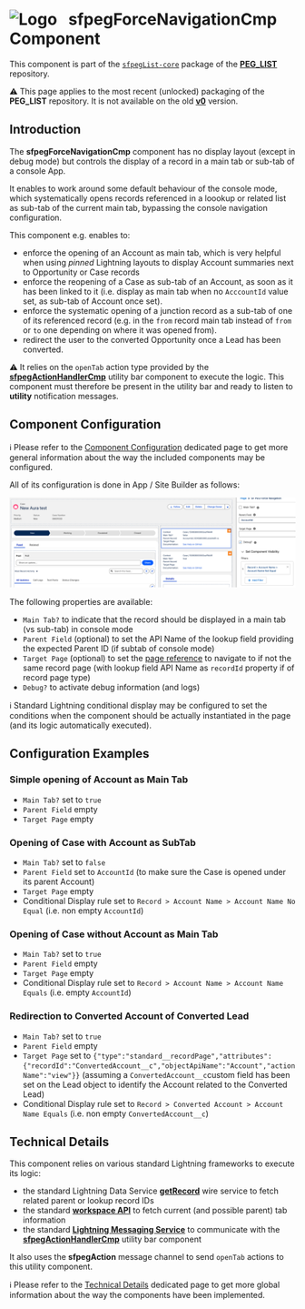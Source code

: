 # ![Logo](/media/Logo.png) &nbsp; **sfpegForceNavigationCmp** Component

This component is part of the [`sfpegList-core`](/help/sfpegListPkgCore.md) package
of the **[PEG_LIST](/README.md)** repository.

⚠️ This page applies to the most recent (unlocked) packaging of the **PEG_LIST** repository.
It is not available on the old **[v0](https://github.com/pegros/PEG_LIST/tree/v0)** version.


## Introduction

The **sfpegForceNavigationCmp** component has no display layout (except in debug mode) but controls
the display of a record in a main tab or sub-tab of a console App.

It enables to work around some default behaviour of the console mode, which systematically opens records
referenced in a loookup or related list as sub-tab of the current main tab, bypassing the console navigation
configuration.

This component e.g. enables to:
* enforce the opening of an Account as main tab, which is very helpful when using _pinned_ Lightning layouts
to display Account summaries next to Opportunity or Case records
* enforce the reopening of a Case as sub-tab of an Account, as soon as it has been linked to it (i.e. display
as main tab when no `AcccountId` value set, as sub-tab of Account once set).
* enforce the systematic opening of a junction record as a sub-tab of one of its referenced record (e.g. in
the `from` record main tab instead of `from` or `to` one depending on where it was opened from).
* redirect the user to the converted Opportunity once a Lead has been converted. 

⚠️ It relies on the `openTab` action type provided by the **[sfpegActionHandlerCmp](/help/sfpegActionHandlerCmp.md)** 
utility bar component to execute the logic. This component must therefore be present in the utility bar
and ready to listen to **utility** notification messages.


## Component Configuration

ℹ️ Please refer to the [Component Configuration](/help/configuration.md) dedicated page to 
get more general information about the way the included components may be configured. 

All of its configuration is done in App / Site Builder as follows:

![sfpegForceNavigationCmp](/media/sfpegForceNavigationConfig.png)

The following properties are available:
* `Main Tab?` to indicate that the record should be displayed in a main tab (vs sub-tab) in console mode
* `Parent Field` (optional) to set the API Name of the lookup field providing the expected Parent ID (if subtab of console mode)
* `Target Page` (optional) to set the [page reference](https://developer.salesforce.com/docs/platform/lwc/guide/reference-page-reference-type.html)
to navigate to if not the same record page (with lookup field API Name as `recordId` property if of record page type)
* `Debug?` to activate debug information (and logs)

ℹ️ Standard Lightning conditional display may be configured to set the conditions when the component should be actually
instantiated in the page (and its logic automatically executed).


## Configuration Examples

### Simple opening of Account as Main Tab

* `Main Tab?` set to `true`
* `Parent Field` empty
* `Target Page` empty

### Opening of Case with Account as SubTab

* `Main Tab?` set to `false`
* `Parent Field` set to `AccountId` (to make sure the Case is opened under its parent Account)
* `Target Page` empty
* Conditional Display rule set to `Record > Account Name > Account Name No Equal` (i.e. non empty `AccountId`)

### Opening of Case without Account as Main Tab

* `Main Tab?` set to `true`
* `Parent Field` empty
* `Target Page` empty
* Conditional Display rule set to `Record > Account Name > Account Name Equals` (i.e. empty `AccountId`)

### Redirection to Converted Account of Converted Lead

* `Main Tab?` set to `true`
* `Parent Field` empty
* `Target Page` set to `{"type":"standard__recordPage","attributes":{"recordId":"ConvertedAccount__c","objectApiName":"Account","actionName":"view"}}`
(assuming a `ConvertedAccount__c`custom field has been set on the Lead object to identify the Account related to the Converted Lead)
* Conditional Display rule set to `Record > Converted Account > Account Name Equals` (i.e. non empty `ConvertedAccount__c`)


## Technical Details

This component relies on various standard Lightning frameworks to execute its logic:
* the standard Lightning Data Service **[getRecord](https://developer.salesforce.com/docs/platform/lwc/guide/reference-wire-adapters-record.html)**
wire service to fetch related parent or lookup record IDs
* the standard **[workspace API](https://developer.salesforce.com/docs/component-library/bundle/lightning-platform-workspace-api)** to
fetch current (and possible parent) tab information
* the standard **[Lightning Messaging Service](https://developer.salesforce.com/docs/component-library/bundle/lightning-message-service/documentation)**
to communicate with the **[sfpegActionHandlerCmp](/help/sfpegActionHandlerCmp.md)** utility bar component

It also uses the **sfpegAction** message channel to send `openTab` actions to this utility component.

ℹ️ Please refer to the [Technical Details](/help/technical.md) dedicated page to 
get more global information about the way the components have been implemented.